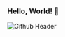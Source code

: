 ### Hello, World! 👋
![Github Header](https://github.com/Hashversion/Hashversion/assets/110537156/55b1b92d-6180-4f86-aab0-27b1e80328e3)




<!--
**Hashversion/Hashversion** is a ✨ _special_ ✨ repository because its `README.md` (this file) appears on your GitHub profile.

Here are some ideas to get you started:

- 🔭 I’m currently working on ...
- 🌱 I’m currently learning ...
- 👯 I’m looking to collaborate on ...
- 🤔 I’m looking for help with ...
- 💬 Ask me about ...
- 📫 How to reach me: ...
- 😄 Pronouns: ...
- ⚡ Fun fact: ...
-->

